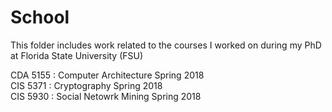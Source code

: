 # School
This folder includes work related to the courses I worked on during my PhD at Florida State University (FSU)

CDA 5155 : Computer Architecture	Spring 2018     
CIS 5371 : Cryptography			Spring 2018     
CIS 5930 : Social Netowrk Mining	Spring 2018  
